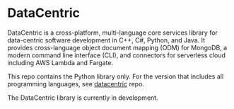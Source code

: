 # DataCentric

DataCentric is a cross-platform, multi-language core services library for data-centric software development in C++, C#, Python, and Java. It provides cross-language object document mapping (ODM) for MongoDB, a modern command line interface (CLI), and connectors for serverless cloud including AWS Lambda and Fargate.

This repo contains the Python library only. For the version that includes all programming languages, see [datacentric](https://github.com/datacentricorg/datacentric "datacentric") repo.

The DataCentric library is currently in development.

